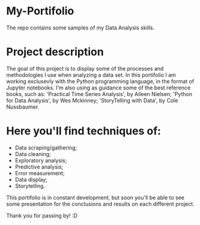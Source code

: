 # My-Portifolio
The repo contains some samples of my Data Analysis skills.

# Project description
The goal of this project is to display some of the processes and methodologies I use when analyzing a data set.
In this portifolio I am working exclusevly with the Python programming language, in the format of Jupyter notebooks. I'm also using as guidance some of the best reference books, such as: 'Practical Time Series Analysis', by Aileen Nielsen; 'Python for Data Analysis', by Wes Mckinney; 'StoryTelling with Data', by Cole Nussbaumer.

# Here you'll find techniques of:
  
  - Data scraping/gathering;
  - Data cleaning;
  - Exploratory analysis;
  - Predictive analysis;
  - Error measurement;
  - Data display;
  - Storytelling.

This portifolio is in constant development, but soon you'll be able to see some presentation for the conclusions and results on each different project.

Thank you for passing by! :D

